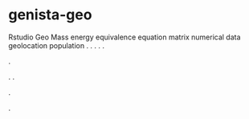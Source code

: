 # genista-geo
Rstudio Geo Mass energy equivalence equation matrix numerical data geolocation population
.
.
.
.
.




.






















.
.


























.











.




